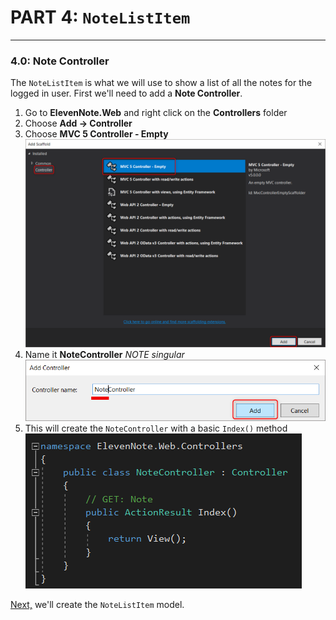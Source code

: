 # PART 4: `NoteListItem`
---
### 4.0: Note Controller
The `NoteListItem` is what we will use to show a list of all the notes for the logged in user. First we'll need to add a **Note Controller**.

1. Go to **ElevenNote.Web** and right click on the **Controllers** folder
2. Choose **Add -> Controller**
3. Choose **MVC 5 Controller - Empty**
![Add Controller](../assets/4.0-A.png)
4. Name it **NoteController** *NOTE singular*
![Note Controller](../assets/4.0-B.png)
5. This will create the `NoteController` with a basic `Index()` method
![Index Method](../assets/4.0-C.png)

[Next,](4.1-NoteListItemModel.md) we'll create the `NoteListItem` model.
